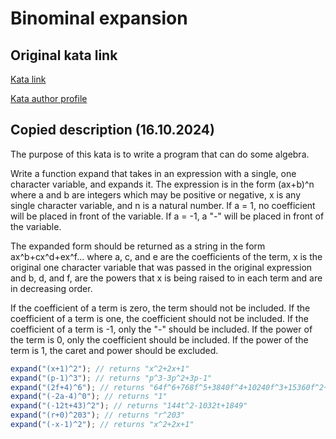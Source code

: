 # Binominal expansion

## Original kata link

[Kata link](https://www.codewars.com/kata/540d0fdd3b6532e5c3000b5b/train/javascript)

[Kata author profile](https://www.codewars.com/users/TheDoctor)

## Copied description (16.10.2024)

The purpose of this kata is to write a program that can do some algebra.

Write a function expand that takes in an expression with a single, one character variable, and expands it. The expression is in the form (ax+b)^n where a and b are integers which may be positive or negative, x is any single character variable, and n is a natural number. If a = 1, no coefficient will be placed in front of the variable. If a = -1, a "-" will be placed in front of the variable.

The expanded form should be returned as a string in the form ax^b+cx^d+ex^f... where a, c, and e are the coefficients of the term, x is the original one character variable that was passed in the original expression and b, d, and f, are the powers that x is being raised to in each term and are in decreasing order.

If the coefficient of a term is zero, the term should not be included. If the coefficient of a term is one, the coefficient should not be included. If the coefficient of a term is -1, only the "-" should be included. If the power of the term is 0, only the coefficient should be included. If the power of the term is 1, the caret and power should be excluded.

```js
expand("(x+1)^2"); // returns "x^2+2x+1"
expand("(p-1)^3"); // returns "p^3-3p^2+3p-1"
expand("(2f+4)^6"); // returns "64f^6+768f^5+3840f^4+10240f^3+15360f^2+12288f+4096"
expand("(-2a-4)^0"); // returns "1"
expand("(-12t+43)^2"); // returns "144t^2-1032t+1849"
expand("(r+0)^203"); // returns "r^203"
expand("(-x-1)^2"); // returns "x^2+2x+1"
```
